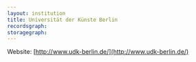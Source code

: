 ```yaml
---
layout: institution
title: Universität der Künste Berlin
recordsgraph: 
storagegraph: 
---
```


Website: [http://www.udk-berlin.de/](http://www.udk-berlin.de/)
